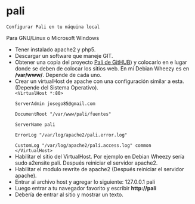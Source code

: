 pali
====
    Configurar Pali en tu máquina local
Para GNU/Linux o Microsoft Windows 
<ul>
<li>Tener instalado apache2 y php5.</li>
<li>Descargar un software que maneje GIT.</li>
<li>Obtener una copia del proyecto <a href="https://github.com/palidal/pali.git" target = "_blank">Pali de GitHUB</a>) y colocarlo en e lugar donde se deben de colocar los sitios web. En mi Debian Wheezy es en <b>/var/www/</b>. Depende de cada uno.</li>
<li>Crear un virtualHost de apache con una configuración similar a esta. (Depende del Sistema Operativo).</li>
<code>&lt;VirtualHost *:80&gt;
    <br>ServerAdmin josego85@gmail.com
    <br>DocumentRoot "/var/www/pali/fuentes"
    <br>ServerName pali
    <br>ErrorLog "/var/log/apache2/pali.error.log"
    <br>CustomLog "/var/log/apache2/pali.access.log" common
&lt;/VirtualHost&gt;
</code>
<li>Habilitar el sitio del VirtualHost. Por ejemplo en Debian Wheezy sería sudo a2ensite pali. Después reiniciar el servidor apache2.</li>
<li>Habilitar el modulo rewrite de apache2 (Después reiniciar el servidor apache).</li>
<li>Entrar al archivo host y agregar lo siguiente: 
127.0.0.1 pali</li>
<li>Luego entrar a tu navegador favorito y escribir <b>http://pali</b></li>
<li>Debería de entrar al sitio y mostrar un texto.</li>
</ul>

